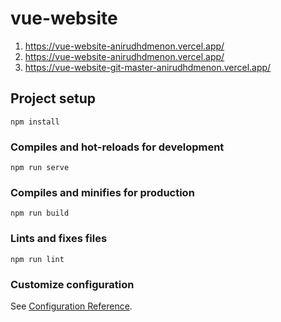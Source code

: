# vue-website
1. https://vue-website-anirudhdmenon.vercel.app/
2. https://vue-website-anirudhdmenon.vercel.app/
3. https://vue-website-git-master-anirudhdmenon.vercel.app/

## Project setup
```
npm install
```

### Compiles and hot-reloads for development
```
npm run serve
```

### Compiles and minifies for production
```
npm run build
```

### Lints and fixes files
```
npm run lint
```

### Customize configuration
See [Configuration Reference](https://cli.vuejs.org/config/).

